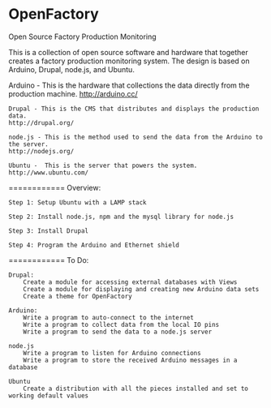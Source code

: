 OpenFactory
===========

Open Source Factory Production Monitoring

This is a collection of open source software and hardware that together creates a factory production monitoring system. The design is based on Arduino, Drupal, node.js, and Ubuntu. 

  Arduino - This is the hardware that collections the data directly from the production machine.
	http://arduino.cc/

	Drupal - This is the CMS that distributes and displays the production data.
	http://drupal.org/

	node.js - This is the method used to send the data from the Arduino to the server.
	http://nodejs.org/

	Ubuntu -  This is the server that powers the system.
	http://www.ubuntu.com/

============
Overview:

	Step 1: Setup Ubuntu with a LAMP stack

	Step 2: Install node.js, npm and the mysql library for node.js

	Step 3: Install Drupal

	Step 4: Program the Arduino and Ethernet shield

============
To Do:

	Drupal:
		Create a module for accessing external databases with Views
		Create a module for displaying and creating new Arduino data sets
		Create a theme for OpenFactory
	
	Arduino:
		Write a program to auto-connect to the internet
		Write a program to collect data from the local IO pins
		Write a program to send the data to a node.js server
		
	node.js
		Write a program to listen for Arduino connections
		Write a program to store the received Arduino messages in a database
		
	Ubuntu
		Create a distribution with all the pieces installed and set to working default values
